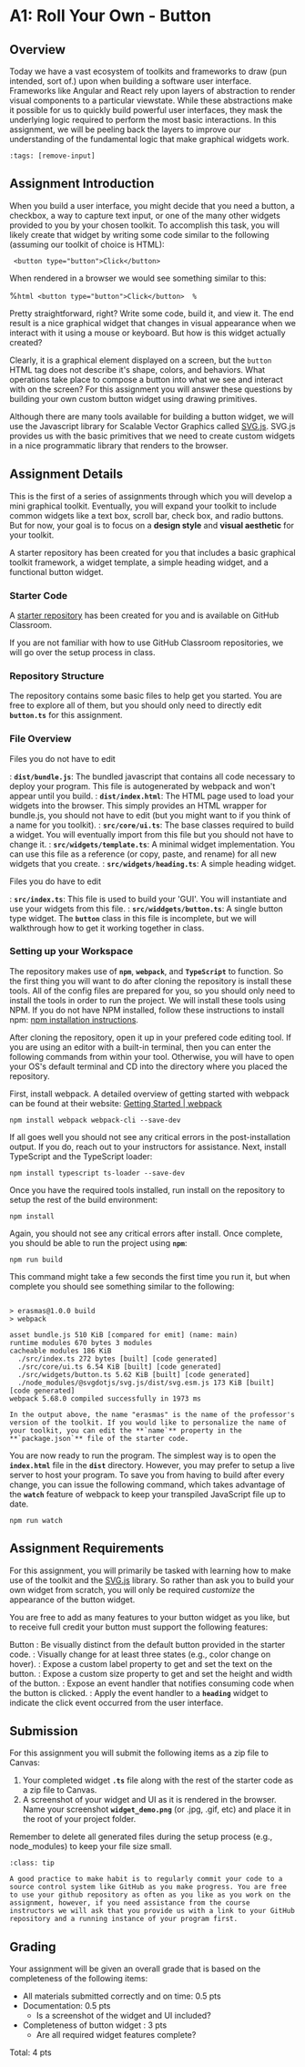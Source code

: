 A1: Roll Your Own - Button
============================

## Overview

Today we have a vast ecosystem of toolkits and frameworks to draw (pun intended, sort of.) upon when building a software user interface. Frameworks like Angular and React rely upon layers of abstraction to render visual components to a particular viewstate. While these abstractions make it possible for us to quickly build powerful user interfaces, they mask the underlying logic required to perform the most basic interactions. In this assignment, we will be peeling back the layers to improve our understanding of the fundamental logic that make graphical widgets work.


```{code-cell}
:tags: [remove-input]
```
## Assignment Introduction
When you build a user interface, you might decide that you need a button, a checkbox, a way to capture text input, or one of the many other widgets provided to you by your chosen toolkit. To accomplish this task, you will likely create that widget by writing some code similar to the following (assuming our toolkit of choice is HTML):

```code
 <button type="button">Click</button> 
```

When rendered in a browser we would see something similar to this:

%```html
 <button type="button">Click</button> 
%```

Pretty straightforward, right? Write some code, build it, and view it. The end result is a nice graphical widget that changes in visual appearance when we interact with it using a mouse or keyboard. But how is this widget actually created? 

Clearly, it is a graphical element displayed on a screen, but the `button` HTML tag does not describe it's shape, colors, and behaviors. What operations take place to compose a button into what we see and interact with on the screen? For this assignment you will answer these questions by building your own custom button widget using drawing primitives.

Although there are many tools available for building a button widget, we will use the Javascript library for Scalable Vector Graphics called [SVG.js](https://svgjs.dev/docs/3.1/). SVG.js provides us with the basic primitives that we need to create custom widgets in a nice programmatic library that renders to the browser. 

## Assignment Details

This is the first of a series of assignments through which you will develop a mini graphical toolkit. Eventually, you will expand your toolkit to include common widgets like a text box, scroll bar, check box, and radio buttons. But for now, your goal is to focus on a __design style__ and __visual aesthetic__ for your toolkit.

A starter repository has been created for you that includes a basic graphical toolkit framework, a widget template, a simple heading widget, and a functional button widget.


### Starter Code

A [starter repository](https://classroom.github.com/a/S0wwt-Nd) has been created for you and is available on GitHub Classroom.

If you are not familiar with how to use GitHub Classroom repositories, we will go over the setup process in class.

### Repository Structure

The repository contains some basic files to help get you started. You are free to explore all of them, but you should only need to directly edit **`button.ts`** for this assignment.

### File Overview

Files you do not have to edit

: **`dist/bundle.js`**: The bundled javascript that contains all code necessary to deploy your program. This file is autogenerated by webpack and won't appear until you build.
: **`dist/index.html`**: The HTML page used to load your widgets into the browser. This simply provides an HTML wrapper for bundle.js, you should not have to edit (but you might want to if you think of a name for you toolkit).
: **`src/core/ui.ts`**: The base classes required to build a widget. You will eventually import from this file but you should not have to change it.
: **`src/widgets/template.ts`**: A minimal widget implementation. You can use this file as a reference (or copy, paste, and rename) for all new widgets that you create.
: **`src/widgets/heading.ts`**: A simple heading widget. 


Files you do have to edit

: **`src/index.ts`**: This file is used to build your 'GUI'. You will instantiate and use your widgets from this file.
: **`src/widdgets/button.ts`**: A single button type widget. The **`button`** class in this file is incomplete, but we will walkthrough how to get it working together in class.


### Setting up your Workspace

The repository makes use of **`npm`**, **`webpack`**, and **`TypeScript`** to function. So the first thing you will want to do after cloning the repository is install these tools. All of the config files are prepared for you, so you should only need to install the tools in order to run the project. We will install these tools using NPM. If you do not have NPM installed, follow these instructions to install npm: [npm installation instructions](https://www.npmjs.com/get-npm).

After cloning the repository, open it up in your prefered code editing tool. If you are using an editor with a built-in terminal, then you can enter the following commands from within your tool. Otherwise, you will have to open your OS's default terminal and CD into the directory where you placed the repository.

First, install webpack. A detailed overview of getting started with webpack can be found at their website: [Getting Started | webpack](https://webpack.js.org/guides/getting-started/)

```code
npm install webpack webpack-cli --save-dev
```

If all goes well you should not see any critical errors in the post-installation output. If you do, reach out to your instructors for assistance. Next, install TypeScript and the TypeScript loader:

```code
npm install typescript ts-loader --save-dev
```

Once you have the required tools installed, run install on the repository to setup the rest of the build environment:

```code
npm install 
```

Again, you should not see any critical errors after install. Once complete, you should be able to run the project using **`npm`**:

```code
npm run build
```

This command might take a few seconds the first time you run it, but when complete you should see something similar to the following:

```code

> erasmas@1.0.0 build
> webpack

asset bundle.js 510 KiB [compared for emit] (name: main)
runtime modules 670 bytes 3 modules
cacheable modules 186 KiB
  ./src/index.ts 272 bytes [built] [code generated]
  ./src/core/ui.ts 6.54 KiB [built] [code generated]
  ./src/widgets/button.ts 5.62 KiB [built] [code generated]
  ./node_modules/@svgdotjs/svg.js/dist/svg.esm.js 173 KiB [built] [code generated]
webpack 5.68.0 compiled successfully in 1973 ms
```

```{note}
In the output above, the name "erasmas" is the name of the professor's version of the toolkit. If you would like to personalize the name of your toolkit, you can edit the **`name`** property in the **`package.json`** file of the starter code.
```

You are now ready to run the program. The simplest way is to open the **`index.html`** file in the **`dist`** directory. However, you may prefer to setup a live server to host your program. To save you from having to build after every change, you can issue the following command, which takes advantage of the **`watch`** feature of webpack to keep your transpiled JavaScript file up to date.

```code
npm run watch 
```

## Assignment Requirements

For this assignment, you will primarily be tasked with learning how to make use of the toolkit and the [SVG.js](https://svgjs.dev/) library. So rather than ask you to build your own widget from scratch, you will only be required _customize_ the appearance of the button widget.

You are free to add as many features to your button widget as you like, but to receive full credit your button must support the following features:

Button
: Be visually distinct from the default button provided in the starter code.
: Visually change for at least three states (e.g., color change on hover).
: Expose a custom label property to get and set the text on the button.
: Expose a custom size property to get and set the height and width of the button.
: Expose an event handler that notifies consuming code when the button is clicked.
: Apply the event handler to a **`heading`** widget to indicate the click event occurred from the user interface.


## Submission

For this assignment you will submit the following items as a zip file to Canvas:

1. Your completed widget **`.ts`** file along with the rest of the starter code as a zip file to Canvas. 
2. A screenshot of your widget and UI as it is rendered in the browser. Name your screenshot **`widget_demo.png`** (or .jpg, .gif, etc) and place it in the root of your project folder.

Remember to delete all generated files during the setup process (e.g., node_modules) to keep your file size small.

```{admonition} For Your Consideration
:class: tip

A good practice to make habit is to regularly commit your code to a source control system like GitHub as you make progress. You are free to use your github repository as often as you like as you work on the assignment, however, if you need assistance from the course instructors we will ask that you provide us with a link to your GitHub repository and a running instance of your program first.

```

## Grading

Your assignment will be given an overall grade that is based on the completeness of the following items:

* All materials submitted correctly and on time: 0.5 pts
* Documentation: 0.5 pts
    * Is a screenshot of the widget and UI included?
* Completeness of button widget : 3 pts
	* Are all required widget features complete?

Total: 4 pts

